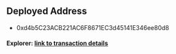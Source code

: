 ## Deployed Address
* 0xd4b5C23ACB221AC6F8671EC3d45141E346ee80d8
#### Explorer: [link to transaction details](https://sepolia-blockscout.lisk.com/address/0xd4b5C23ACB221AC6F8671EC3d45141E346ee80d8#code)